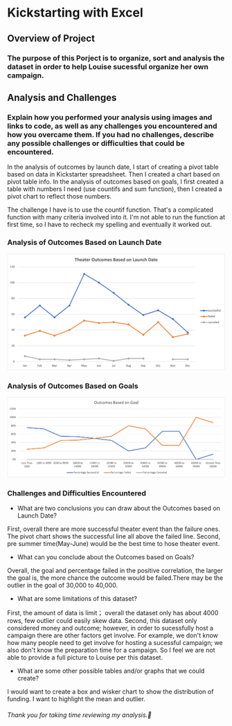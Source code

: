 # Kickstarting with Excel

## Overview of Project

### The purpose of this Porject is to organize, sort and analysis the dataset in order to help Louise sucessful organize her own campaign. 

## Analysis and Challenges

### Explain how you performed your analysis using images and links to code, as well as any challenges you encountered and how you overcame them. If you had no challenges, describe any possible challenges or difficulties that could be encountered.

In the analysis of outcomes by launch date, I start of creating a pivot table based on data in Kickstarter spreadsheet.  Then I created a chart based on pivot table info. In the analysis of outcomes based on goals, I first created a table with numbers I need (use countifs and sum function), then I created a pivot chart to reflect those numbers. 

The challenge I have is to use the countif function. That's a complicated function with many criteria involved into it. I'm not able to run the function at first time, so I have to recheck my spelling and eventually it worked out. 

### Analysis of Outcomes Based on Launch Date

![image](Resource/Theater_Outcomes_vs_Launch.png)

### Analysis of Outcomes Based on Goals

![image](Resource/Outcomes_vs_Goals.png)

### Challenges and Difficulties Encountered

- What are two conclusions you can draw about the Outcomes based on Launch Date?

First, overall there are more successful theater event than the failure ones.  The pivot chart shows the successful line all above the failed line. 
Second, pre summer time(May-June) would be the best time to hose theater event. 

- What can you conclude about the Outcomes based on Goals?

Overall, the goal and percentage failed in the positive correlation, the larger the goal is, the more chance the outcome would be failed.There may be the outlier in the goal of 30,000 to 40,000. 

- What are some limitations of this dataset?

First, the amount of data is limit； overall the dataset only has about 4000 rows, few outlier could easily skew data.
Second, this dataset only considered money and outcome; however, in order to sucessfully host a campaign there are other factors get involve. For example, we don't know how many people need to get involve for hosting a sucessful campaign; we also don't know the preparation time for a campaign. So I feel we are not able to provide a full picture to Louise per this dataset. 

- What are some other possible tables and/or graphs that we could create?

I would want to create a box and wisker chart to show the distribution of funding. I want to highlight the mean and outlier.



###### Thank you for taking time reviewing my analysis.:hibiscus:
